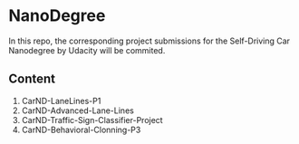 # NanoDegree
In this repo, the corresponding project submissions for the Self-Driving Car Nanodegree by Udacity will be commited.

Content
-----
1. CarND-LaneLines-P1
2. CarND-Advanced-Lane-Lines
3. CarND-Traffic-Sign-Classifier-Project
4. CarND-Behavioral-Clonning-P3
